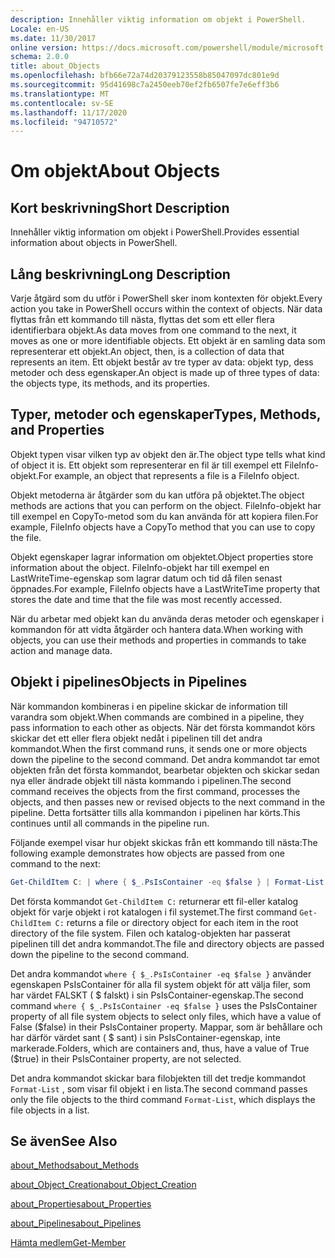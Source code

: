 ```yaml
---
description: Innehåller viktig information om objekt i PowerShell.
Locale: en-US
ms.date: 11/30/2017
online version: https://docs.microsoft.com/powershell/module/microsoft.powershell.core/about/about_objects?view=powershell-7.2&WT.mc_id=ps-gethelp
schema: 2.0.0
title: about_Objects
ms.openlocfilehash: bfb66e72a74d20379123558b85047097dc801e9d
ms.sourcegitcommit: 95d41698c7a2450eeb70ef2fb6507fe7e6eff3b6
ms.translationtype: MT
ms.contentlocale: sv-SE
ms.lasthandoff: 11/17/2020
ms.locfileid: "94710572"
---
```

# <a name="about-objects"></a><span data-ttu-id="96a56-103">Om objekt</span><span class="sxs-lookup"><span data-stu-id="96a56-103">About Objects</span></span>

## <a name="short-description"></a><span data-ttu-id="96a56-104">Kort beskrivning</span><span class="sxs-lookup"><span data-stu-id="96a56-104">Short Description</span></span>
<span data-ttu-id="96a56-105">Innehåller viktig information om objekt i PowerShell.</span><span class="sxs-lookup"><span data-stu-id="96a56-105">Provides essential information about objects in PowerShell.</span></span>

## <a name="long-description"></a><span data-ttu-id="96a56-106">Lång beskrivning</span><span class="sxs-lookup"><span data-stu-id="96a56-106">Long Description</span></span>

<span data-ttu-id="96a56-107">Varje åtgärd som du utför i PowerShell sker inom kontexten för objekt.</span><span class="sxs-lookup"><span data-stu-id="96a56-107">Every action you take in PowerShell occurs within the context of objects.</span></span> <span data-ttu-id="96a56-108">När data flyttas från ett kommando till nästa, flyttas det som ett eller flera identifierbara objekt.</span><span class="sxs-lookup"><span data-stu-id="96a56-108">As data moves from one command to the next, it moves as one or more identifiable objects.</span></span> <span data-ttu-id="96a56-109">Ett objekt är en samling data som representerar ett objekt.</span><span class="sxs-lookup"><span data-stu-id="96a56-109">An object, then, is a collection of data that represents an item.</span></span> <span data-ttu-id="96a56-110">Ett objekt består av tre typer av data: objekt typ, dess metoder och dess egenskaper.</span><span class="sxs-lookup"><span data-stu-id="96a56-110">An object is made up of three types of data: the objects type, its methods, and its properties.</span></span>

## <a name="types-methods-and-properties"></a><span data-ttu-id="96a56-111">Typer, metoder och egenskaper</span><span class="sxs-lookup"><span data-stu-id="96a56-111">Types, Methods, and Properties</span></span>

<span data-ttu-id="96a56-112">Objekt typen visar vilken typ av objekt den är.</span><span class="sxs-lookup"><span data-stu-id="96a56-112">The object type tells what kind of object it is.</span></span> <span data-ttu-id="96a56-113">Ett objekt som representerar en fil är till exempel ett FileInfo-objekt.</span><span class="sxs-lookup"><span data-stu-id="96a56-113">For example, an object that represents a file is a FileInfo object.</span></span>

<span data-ttu-id="96a56-114">Objekt metoderna är åtgärder som du kan utföra på objektet.</span><span class="sxs-lookup"><span data-stu-id="96a56-114">The object methods are actions that you can perform on the object.</span></span>
<span data-ttu-id="96a56-115">FileInfo-objekt har till exempel en CopyTo-metod som du kan använda för att kopiera filen.</span><span class="sxs-lookup"><span data-stu-id="96a56-115">For example, FileInfo objects have a CopyTo method that you can use to copy the file.</span></span>

<span data-ttu-id="96a56-116">Objekt egenskaper lagrar information om objektet.</span><span class="sxs-lookup"><span data-stu-id="96a56-116">Object properties store information about the object.</span></span> <span data-ttu-id="96a56-117">FileInfo-objekt har till exempel en LastWriteTime-egenskap som lagrar datum och tid då filen senast öppnades.</span><span class="sxs-lookup"><span data-stu-id="96a56-117">For example, FileInfo objects have a LastWriteTime property that stores the date and time that the file was most recently accessed.</span></span>

<span data-ttu-id="96a56-118">När du arbetar med objekt kan du använda deras metoder och egenskaper i kommandon för att vidta åtgärder och hantera data.</span><span class="sxs-lookup"><span data-stu-id="96a56-118">When working with objects, you can use their methods and properties in commands to take action and manage data.</span></span>

## <a name="objects-in-pipelines"></a><span data-ttu-id="96a56-119">Objekt i pipelines</span><span class="sxs-lookup"><span data-stu-id="96a56-119">Objects in Pipelines</span></span>

<span data-ttu-id="96a56-120">När kommandon kombineras i en pipeline skickar de information till varandra som objekt.</span><span class="sxs-lookup"><span data-stu-id="96a56-120">When commands are combined in a pipeline, they pass information to each other as objects.</span></span> <span data-ttu-id="96a56-121">När det första kommandot körs skickar det ett eller flera objekt nedåt i pipelinen till det andra kommandot.</span><span class="sxs-lookup"><span data-stu-id="96a56-121">When the first command runs, it sends one or more objects down the pipeline to the second command.</span></span> <span data-ttu-id="96a56-122">Det andra kommandot tar emot objekten från det första kommandot, bearbetar objekten och skickar sedan nya eller ändrade objekt till nästa kommando i pipelinen.</span><span class="sxs-lookup"><span data-stu-id="96a56-122">The second command receives the objects from the first command, processes the objects, and then passes new or revised objects to the next command in the pipeline.</span></span>
<span data-ttu-id="96a56-123">Detta fortsätter tills alla kommandon i pipelinen har körts.</span><span class="sxs-lookup"><span data-stu-id="96a56-123">This continues until all commands in the pipeline run.</span></span>

<span data-ttu-id="96a56-124">Följande exempel visar hur objekt skickas från ett kommando till nästa:</span><span class="sxs-lookup"><span data-stu-id="96a56-124">The following example demonstrates how objects are passed from one command to the next:</span></span>

```powershell
Get-ChildItem C: | where { $_.PsIsContainer -eq $false } | Format-List
```

<span data-ttu-id="96a56-125">Det första kommandot `Get-ChildItem C:` returnerar ett fil-eller katalog objekt för varje objekt i rot katalogen i fil systemet.</span><span class="sxs-lookup"><span data-stu-id="96a56-125">The first command `Get-ChildItem C:` returns a file or directory object for each item in the root directory of the file system.</span></span> <span data-ttu-id="96a56-126">Filen och katalog-objekten har passerat pipelinen till det andra kommandot.</span><span class="sxs-lookup"><span data-stu-id="96a56-126">The file and directory objects are passed down the pipeline to the second command.</span></span>

<span data-ttu-id="96a56-127">Det andra kommandot `where { $_.PsIsContainer -eq $false }` använder egenskapen PsIsContainer för alla fil system objekt för att välja filer, som har värdet FALSKT ( \$ falskt) i sin PsIsContainer-egenskap.</span><span class="sxs-lookup"><span data-stu-id="96a56-127">The second command `where { $_.PsIsContainer -eq $false }` uses the PsIsContainer property of all file system objects to select only files, which have a value of False (\$false) in their PsIsContainer property.</span></span> <span data-ttu-id="96a56-128">Mappar, som är behållare och har därför värdet sant ( \$ sant) i sin PsIsContainer-egenskap, inte markerade.</span><span class="sxs-lookup"><span data-stu-id="96a56-128">Folders, which are containers and, thus, have a value of True (\$true) in their PsIsContainer property, are not selected.</span></span>

<span data-ttu-id="96a56-129">Det andra kommandot skickar bara filobjekten till det tredje kommandot `Format-List` , som visar fil objekt i en lista.</span><span class="sxs-lookup"><span data-stu-id="96a56-129">The second command passes only the file objects to the third command `Format-List`, which displays the file objects in a list.</span></span>

## <a name="see-also"></a><span data-ttu-id="96a56-130">Se även</span><span class="sxs-lookup"><span data-stu-id="96a56-130">See Also</span></span>

[<span data-ttu-id="96a56-131">about_Methods</span><span class="sxs-lookup"><span data-stu-id="96a56-131">about_Methods</span></span>](about_Methods.md)

[<span data-ttu-id="96a56-132">about_Object_Creation</span><span class="sxs-lookup"><span data-stu-id="96a56-132">about_Object_Creation</span></span>](about_Object_Creation.md)

[<span data-ttu-id="96a56-133">about_Properties</span><span class="sxs-lookup"><span data-stu-id="96a56-133">about_Properties</span></span>](about_Properties.md)

[<span data-ttu-id="96a56-134">about_Pipelines</span><span class="sxs-lookup"><span data-stu-id="96a56-134">about_Pipelines</span></span>](about_Pipelines.md)

[<span data-ttu-id="96a56-135">Hämta medlem</span><span class="sxs-lookup"><span data-stu-id="96a56-135">Get-Member</span></span>](xref:Microsoft.PowerShell.Utility.Get-Member)

